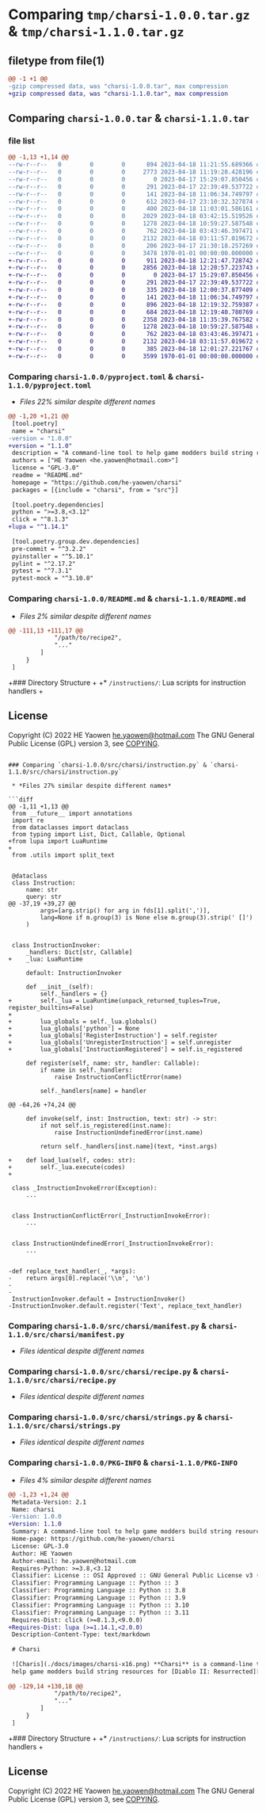 # Comparing `tmp/charsi-1.0.0.tar.gz` & `tmp/charsi-1.1.0.tar.gz`

## filetype from file(1)

```diff
@@ -1 +1 @@
-gzip compressed data, was "charsi-1.0.0.tar", max compression
+gzip compressed data, was "charsi-1.1.0.tar", max compression
```

## Comparing `charsi-1.0.0.tar` & `charsi-1.1.0.tar`

### file list

```diff
@@ -1,13 +1,14 @@
--rw-r--r--   0        0        0      894 2023-04-18 11:21:55.689366 charsi-1.0.0/pyproject.toml
--rw-r--r--   0        0        0     2773 2023-04-18 11:19:28.428196 charsi-1.0.0/README.md
--rw-r--r--   0        0        0        0 2023-04-17 15:29:07.850456 charsi-1.0.0/src/charsi/__init__.py
--rw-r--r--   0        0        0      291 2023-04-17 22:39:49.537722 charsi-1.0.0/src/charsi/__main__.py
--rw-r--r--   0        0        0      141 2023-04-18 11:06:34.749797 charsi-1.0.0/src/charsi/commands/__init__.py
--rw-r--r--   0        0        0      612 2023-04-17 23:10:32.327874 charsi-1.0.0/src/charsi/commands/build.py
--rw-r--r--   0        0        0      400 2023-04-18 11:03:01.586161 charsi-1.0.0/src/charsi/commands/build_manifest.py
--rw-r--r--   0        0        0     2029 2023-04-18 03:42:15.519526 charsi-1.0.0/src/charsi/instruction.py
--rw-r--r--   0        0        0     1278 2023-04-18 10:59:27.587548 charsi-1.0.0/src/charsi/manifest.py
--rw-r--r--   0        0        0      762 2023-04-18 03:43:46.397471 charsi-1.0.0/src/charsi/recipe.py
--rw-r--r--   0        0        0     2132 2023-04-18 03:11:57.019672 charsi-1.0.0/src/charsi/strings.py
--rw-r--r--   0        0        0      206 2023-04-17 21:30:18.257269 charsi-1.0.0/src/charsi/utils.py
--rw-r--r--   0        0        0     3478 1970-01-01 00:00:00.000000 charsi-1.0.0/PKG-INFO
+-rw-r--r--   0        0        0      911 2023-04-18 12:21:47.728742 charsi-1.1.0/pyproject.toml
+-rw-r--r--   0        0        0     2856 2023-04-18 12:20:57.223743 charsi-1.1.0/README.md
+-rw-r--r--   0        0        0        0 2023-04-17 15:29:07.850456 charsi-1.1.0/src/charsi/__init__.py
+-rw-r--r--   0        0        0      291 2023-04-17 22:39:49.537722 charsi-1.1.0/src/charsi/__main__.py
+-rw-r--r--   0        0        0      335 2023-04-18 12:00:37.877409 charsi-1.1.0/src/charsi/asset.py
+-rw-r--r--   0        0        0      141 2023-04-18 11:06:34.749797 charsi-1.1.0/src/charsi/commands/__init__.py
+-rw-r--r--   0        0        0      896 2023-04-18 12:19:32.759387 charsi-1.1.0/src/charsi/commands/build.py
+-rw-r--r--   0        0        0      684 2023-04-18 12:19:40.780769 charsi-1.1.0/src/charsi/commands/build_manifest.py
+-rw-r--r--   0        0        0     2358 2023-04-18 11:35:39.767582 charsi-1.1.0/src/charsi/instruction.py
+-rw-r--r--   0        0        0     1278 2023-04-18 10:59:27.587548 charsi-1.1.0/src/charsi/manifest.py
+-rw-r--r--   0        0        0      762 2023-04-18 03:43:46.397471 charsi-1.1.0/src/charsi/recipe.py
+-rw-r--r--   0        0        0     2132 2023-04-18 03:11:57.019672 charsi-1.1.0/src/charsi/strings.py
+-rw-r--r--   0        0        0      385 2023-04-18 12:01:27.221767 charsi-1.1.0/src/charsi/utils.py
+-rw-r--r--   0        0        0     3599 1970-01-01 00:00:00.000000 charsi-1.1.0/PKG-INFO
```

### Comparing `charsi-1.0.0/pyproject.toml` & `charsi-1.1.0/pyproject.toml`

 * *Files 22% similar despite different names*

```diff
@@ -1,20 +1,21 @@
 [tool.poetry]
 name = "charsi"
-version = "1.0.0"
+version = "1.1.0"
 description = "A command-line tool to help game modders build string resources for Diablo II: Resurrected."
 authors = ["HE Yaowen <he.yaowen@hotmail.com>"]
 license = "GPL-3.0"
 readme = "README.md"
 homepage = "https://github.com/he-yaowen/charsi"
 packages = [{include = "charsi", from = "src"}]
 
 [tool.poetry.dependencies]
 python = ">=3.8,<3.12"
 click = "^8.1.3"
+lupa = "^1.14.1"
 
 [tool.poetry.group.dev.dependencies]
 pre-commit = "^3.2.2"
 pyinstaller = "^5.10.1"
 pylint = "^2.17.2"
 pytest = "^7.3.1"
 pytest-mock = "^3.10.0"
```

### Comparing `charsi-1.0.0/README.md` & `charsi-1.1.0/README.md`

 * *Files 2% similar despite different names*

```diff
@@ -111,13 +111,17 @@
             "/path/to/recipe2",
             "..."
         ]
     }
 ]
 ```
 
+### Directory Structure
+
+* `/instructions/`: Lua scripts for instruction handlers
+
 ## License
 
 Copyright (C) 2022 HE Yaowen <he.yaowen@hotmail.com>
 The GNU General Public License (GPL) version 3, see [COPYING](./COPYING).
 
 [1]: https://diablo2.blizzard.com
```

### Comparing `charsi-1.0.0/src/charsi/instruction.py` & `charsi-1.1.0/src/charsi/instruction.py`

 * *Files 27% similar despite different names*

```diff
@@ -1,11 +1,13 @@
 from __future__ import annotations
 import re
 from dataclasses import dataclass
 from typing import List, Dict, Callable, Optional
+from lupa import LuaRuntime
+
 from .utils import split_text
 
 
 @dataclass
 class Instruction:
     name: str
     query: str
@@ -37,19 +39,27 @@
         args=[arg.strip() for arg in fds[1].split(',')],
         lang=None if m.group(3) is None else m.group(3).strip(' []')
     )
 
 
 class InstructionInvoker:
     _handlers: Dict[str, Callable]
+    _lua: LuaRuntime
 
     default: InstructionInvoker
 
     def __init__(self):
         self._handlers = {}
+        self._lua = LuaRuntime(unpack_returned_tuples=True, register_builtins=False)
+
+        lua_globals = self._lua.globals()
+        lua_globals['python'] = None
+        lua_globals['RegisterInstruction'] = self.register
+        lua_globals['UnregisterInstruction'] = self.unregister
+        lua_globals['InstructionRegistered'] = self.is_registered
 
     def register(self, name: str, handler: Callable):
         if name in self._handlers:
             raise InstructionConflictError(name)
 
         self._handlers[name] = handler
 
@@ -64,26 +74,24 @@
 
     def invoke(self, inst: Instruction, text: str) -> str:
         if not self.is_registered(inst.name):
             raise InstructionUndefinedError(inst.name)
 
         return self._handlers[inst.name](text, *inst.args)
 
+    def load_lua(self, codes: str):
+        self._lua.execute(codes)
+
 
 class _InstructionInvokeError(Exception):
     ...
 
 
 class InstructionConflictError(_InstructionInvokeError):
     ...
 
 
 class InstructionUndefinedError(_InstructionInvokeError):
     ...
 
 
-def replace_text_handler(_, *args):
-    return args[0].replace('\\n', '\n')
-
-
 InstructionInvoker.default = InstructionInvoker()
-InstructionInvoker.default.register('Text', replace_text_handler)
```

### Comparing `charsi-1.0.0/src/charsi/manifest.py` & `charsi-1.1.0/src/charsi/manifest.py`

 * *Files identical despite different names*

### Comparing `charsi-1.0.0/src/charsi/recipe.py` & `charsi-1.1.0/src/charsi/recipe.py`

 * *Files identical despite different names*

### Comparing `charsi-1.0.0/src/charsi/strings.py` & `charsi-1.1.0/src/charsi/strings.py`

 * *Files identical despite different names*

### Comparing `charsi-1.0.0/PKG-INFO` & `charsi-1.1.0/PKG-INFO`

 * *Files 4% similar despite different names*

```diff
@@ -1,23 +1,24 @@
 Metadata-Version: 2.1
 Name: charsi
-Version: 1.0.0
+Version: 1.1.0
 Summary: A command-line tool to help game modders build string resources for Diablo II: Resurrected.
 Home-page: https://github.com/he-yaowen/charsi
 License: GPL-3.0
 Author: HE Yaowen
 Author-email: he.yaowen@hotmail.com
 Requires-Python: >=3.8,<3.12
 Classifier: License :: OSI Approved :: GNU General Public License v3 (GPLv3)
 Classifier: Programming Language :: Python :: 3
 Classifier: Programming Language :: Python :: 3.8
 Classifier: Programming Language :: Python :: 3.9
 Classifier: Programming Language :: Python :: 3.10
 Classifier: Programming Language :: Python :: 3.11
 Requires-Dist: click (>=8.1.3,<9.0.0)
+Requires-Dist: lupa (>=1.14.1,<2.0.0)
 Description-Content-Type: text/markdown
 
 # Charsi
 
 ![Charis](./docs/images/charsi-x16.png) **Charsi** is a command-line tool to
 help game modders build string resources for [Diablo II: Resurrected][1].
 
@@ -129,14 +130,18 @@
             "/path/to/recipe2",
             "..."
         ]
     }
 ]
 ```
 
+### Directory Structure
+
+* `/instructions/`: Lua scripts for instruction handlers
+
 ## License
 
 Copyright (C) 2022 HE Yaowen <he.yaowen@hotmail.com>
 The GNU General Public License (GPL) version 3, see [COPYING](./COPYING).
 
 [1]: https://diablo2.blizzard.com
```

